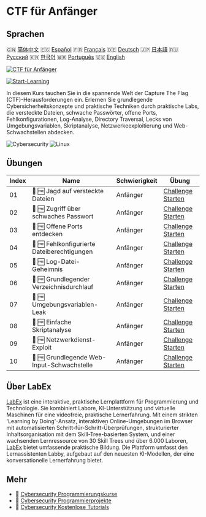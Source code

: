 # CTF für Anfänger

## Sprachen

🇨🇳 [简体中文](README_zh.md) 🇪🇸 [Español](README_es.md) 🇫🇷 [Français](README_fr.md) 🇩🇪 [Deutsch](README_de.md) 🇯🇵 [日本語](README_ja.md) 🇷🇺 [Русский](README_ru.md) 🇰🇷 [한국어](README_ko.md) 🇧🇷 [Português](README_pt.md) 🇺🇸 [English](README.md) 

[![CTF für Anfänger](https://cover-creator.labex.io/ctf-for-beginners.png?lang=de)](https://labex.io/de/courses/ctf-for-beginners)

[![Start-Learning](https://img.shields.io/badge/Start-Learning-whitesmoke?style=for-the-badge)](https://labex.io/de/courses/ctf-for-beginners)

In diesem Kurs tauchen Sie in die spannende Welt der Capture The Flag (CTF)-Herausforderungen ein. Erlernen Sie grundlegende Cybersicherheitskonzepte und praktische Techniken durch praktische Labs, die versteckte Dateien, schwache Passwörter, offene Ports, Fehlkonfigurationen, Log-Analyse, Directory Traversal, Lecks von Umgebungsvariablen, Skriptanalyse, Netzwerkeexploitierung und Web-Schwachstellen abdecken.

![Cybersecurity](https://img.shields.io/badge/Cybersecurity-whitesmoke?style=for-the-badge&logo=cybersecurity)
![Linux](https://img.shields.io/badge/Linux-whitesmoke?style=for-the-badge&logo=linux)


## Übungen

|   Index | Name                                        | Schwierigkeit   | Übung                                                                                                                                         |
|---------|---------------------------------------------|-----------------|-----------------------------------------------------------------------------------------------------------------------------------------------|
|      01 | 🎯 🆓 Jagd auf versteckte Dateien           | Anfänger        | <a target='_blank' href='https://labex.io/de/labs/linux-hidden-file-hunt-596219?course=ctf-for-beginners'>Challenge Starten</a>               |
|      02 | 🎯 🆓 Zugriff über schwaches Passwort       | Anfänger        | <a target='_blank' href='https://labex.io/de/labs/linux-weak-password-access-596224?course=ctf-for-beginners'>Challenge Starten</a>           |
|      03 | 🎯 🆓 Offene Ports entdecken                | Anfänger        | <a target='_blank' href='https://labex.io/de/labs/linux-open-port-discovery-596222?course=ctf-for-beginners'>Challenge Starten</a>            |
|      04 | 🎯 🆓 Fehlkonfigurierte Dateiberechtigungen | Anfänger        | <a target='_blank' href='https://labex.io/de/labs/linux-misconfigured-file-permissions-596218?course=ctf-for-beginners'>Challenge Starten</a> |
|      05 | 🎯 🆓 Log-Datei-Geheimnis                   | Anfänger        | <a target='_blank' href='https://labex.io/de/labs/linux-log-file-secret-596220?course=ctf-for-beginners'>Challenge Starten</a>                |
|      06 | 🎯 🆓 Grundlegender Verzeichnisdurchlauf    | Anfänger        | <a target='_blank' href='https://labex.io/de/labs/linux-basic-directory-traversal-596215?course=ctf-for-beginners'>Challenge Starten</a>      |
|      07 | 🎯 🆓 Umgebungsvariablen-Leak               | Anfänger        | <a target='_blank' href='https://labex.io/de/labs/linux-environment-variable-leak-596217?course=ctf-for-beginners'>Challenge Starten</a>      |
|      08 | 🎯 🆓 Einfache Skriptanalyse                | Anfänger        | <a target='_blank' href='https://labex.io/de/labs/linux-simple-script-analysis-596223?course=ctf-for-beginners'>Challenge Starten</a>         |
|      09 | 🎯 🆓 Netzwerkdienst-Exploit                | Anfänger        | <a target='_blank' href='https://labex.io/de/labs/linux-network-service-exploit-596221?course=ctf-for-beginners'>Challenge Starten</a>        |
|      10 | 🎯 🆓 Grundlegende Web-Input-Schwachstelle  | Anfänger        | <a target='_blank' href='https://labex.io/de/labs/linux-basic-web-input-vulnerability-596216?course=ctf-for-beginners'>Challenge Starten</a>  |

## Über LabEx

[LabEx](https://labex.io) ist eine interaktive, praktische Lernplattform für Programmierung und Technologie. Sie kombiniert Labore, KI-Unterstützung und virtuelle Maschinen für eine videofreie, praktische Lernerfahrung. Mit einem strikten 'Learning by Doing'-Ansatz, interaktiven Online-Umgebungen im Browser mit automatisierten Schritt-für-Schritt-Überprüfungen, strukturierter Inhaltsorganisation mit dem Skill-Tree-basierten System, und einer wachsenden Lernressource von 30 Skill Trees und über 6.000 Laboren, [LabEx](https://labex.io) bietet umfassende praktische Bildung. Die Plattform umfasst den Lernassistenten Labby, aufgebaut auf den neuesten KI-Modellen, der eine konversationelle Lernerfahrung bietet.

## Mehr

- 🔗 [Cybersecurity Programmierungskurse](https://github.com/labex-labs/awesome-programming-courses)
- 🔗 [Cybersecurity Programmierprojekte](https://github.com/labex-labs/awesome-programming-projects)
- 🔗 [Cybersecurity Kostenlose Tutorials](https://github.com/labex-labs/cybersecurity-free-tutorials)

